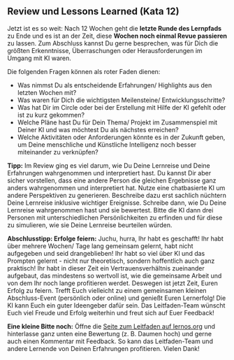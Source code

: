 ## Review und Lessons Learned (Kata 12)

Jetzt ist es so weit: Nach 12 Wochen geht die **letzte Runde des Lernpfads** zu Ende und es ist an der Zeit, diese **Wochen noch einmal Revue passieren** zu lassen. Zum Abschluss kannst Du gerne besprechen, was für Dich die größten Erkenntnisse, Überraschungen oder Herausforderungen im Umgang mit KI waren.

Die folgenden Fragen können als roter Faden dienen:

- Was nimmst Du als entscheidende Erfahrungen/ Highlights aus den letzten Wochen mit?
- Was waren für Dich die wichtigsten Meilensteine/ Entwicklungsschritte?
- Was hat Dir im Circle oder bei der Erstellung mit Hilfe der KI gefehlt oder ist zu kurz gekommen?
- Welche Pläne hast Du für Dein Thema/ Projekt im Zusammenspiel mit Deiner KI und was möchtest Du als nächstes erreichen?
- Welche Aktivitäten oder Anforderungen könnte es in der Zukunft geben, um Deine menschliche und Künstliche Intelligenz noch besser miteinander zu verknüpfen?

**Tipp:** Im Review ging es viel darum, wie Du Deine Lernreise und Deine Erfahrungen wahrgenommen und interpretiert hast. Du kannst Dir aber sicher vorstellen, dass eine andere Person die gleichen Ergebnisse ganz anders wahrgenommen und interpretiert hat. Nutze eine chatbasierte KI um andere Perspektiven zu generieren. Beschreibe dazu erst sachlich nüchtern Deine Lernreise inklusive wichtiger Ereignisse. Schreibe dann, wie Du Deine Lernreise wahrgenommen hast und sie bewertest. Bitte die KI dann drei Personen mit unterschiedlichen Persönlichkeiten zu erfinden und für diese zu simulieren, wie sie Deine Lernreise beurteilen würden.

**Abschlusstipp: Erfolge feiern:**
Juchu, hurra, Ihr habt es geschafft! Ihr habt über mehrere Wochen/ Tage lang gemeinsam gelernt, habt nicht aufgegeben und seid drangeblieben! Ihr habt so viel über KI und das Prompten gelernt - nicht nur theoretisch, sondern hoffentlich auch ganz praktisch! Ihr habt in dieser Zeit ein Vertrauensverhältnis zueinander aufgebaut, das mindestens so wertvoll ist, wie die gemeinsame Arbeit und von dem Ihr noch lange profitieren werdet. Deswegen ist jetzt Zeit, Euren Erfolg zu feiern. Trefft Euch vielleicht zu einem gemeinsamen kleinen Abschluss-Event (persönlich oder online) und genießt Euren Lernerfolg! Die KI kann Euch ein guter Ideengeber dafür sein. Das Leitfaden-Team wünscht Euch viel Freude und Erfolg weiterhin und freut sich auf Euer Feedback!

**Eine kleine Bitte noch:** Öffne die [Seite zum Leitfaden auf lernos.org](https://lernos.org/de/guides/ai/) und hinterlasse ganz unten eine Bewertung (z. B. Daumen hoch) und gerne auch einen Kommentar mit Feedback. So kann das Leitfaden-Team und andere Lernende von Deinen Erfahrungen profitieren. Vielen Dank!
